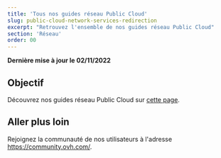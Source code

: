 ```yaml
---
title: 'Tous nos guides réseau Public Cloud'
slug: public-cloud-network-services-redirection
excerpt: "Retrouvez l'ensemble de nos guides réseau Public Cloud"
section: 'Réseau'
order: 00
---
```


**Dernière mise à jour le 02/11/2022**

## Objectif

Découvrez nos guides réseau Public Cloud sur [cette page](https://docs.ovh.com/ca/fr/publiccloud/network-services/).

## Aller plus loin

Rejoignez la communauté de nos utilisateurs à l'adresse <https://community.ovh.com/>.